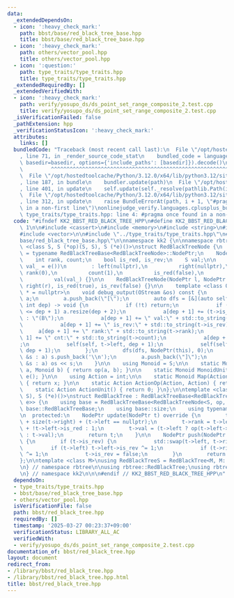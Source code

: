 ```yaml
---
data:
  _extendedDependsOn:
  - icon: ':heavy_check_mark:'
    path: bbst/base/red_black_tree_base.hpp
    title: bbst/base/red_black_tree_base.hpp
  - icon: ':heavy_check_mark:'
    path: others/vector_pool.hpp
    title: others/vector_pool.hpp
  - icon: ':question:'
    path: type_traits/type_traits.hpp
    title: type_traits/type_traits.hpp
  _extendedRequiredBy: []
  _extendedVerifiedWith:
  - icon: ':heavy_check_mark:'
    path: verify/yosupo_ds/ds_point_set_range_composite_2.test.cpp
    title: verify/yosupo_ds/ds_point_set_range_composite_2.test.cpp
  _isVerificationFailed: false
  _pathExtension: hpp
  _verificationStatusIcon: ':heavy_check_mark:'
  attributes:
    links: []
  bundledCode: "Traceback (most recent call last):\n  File \"/opt/hostedtoolcache/Python/3.12.0/x64/lib/python3.12/site-packages/onlinejudge_verify/documentation/build.py\"\
    , line 71, in _render_source_code_stat\n    bundled_code = language.bundle(stat.path,\
    \ basedir=basedir, options={'include_paths': [basedir]}).decode()\n          \
    \         ^^^^^^^^^^^^^^^^^^^^^^^^^^^^^^^^^^^^^^^^^^^^^^^^^^^^^^^^^^^^^^^^^^^^^^^^^^^^^^^^^\n\
    \  File \"/opt/hostedtoolcache/Python/3.12.0/x64/lib/python3.12/site-packages/onlinejudge_verify/languages/cplusplus.py\"\
    , line 187, in bundle\n    bundler.update(path)\n  File \"/opt/hostedtoolcache/Python/3.12.0/x64/lib/python3.12/site-packages/onlinejudge_verify/languages/cplusplus_bundle.py\"\
    , line 401, in update\n    self.update(self._resolve(pathlib.Path(included), included_from=path))\n\
    \  File \"/opt/hostedtoolcache/Python/3.12.0/x64/lib/python3.12/site-packages/onlinejudge_verify/languages/cplusplus_bundle.py\"\
    , line 312, in update\n    raise BundleErrorAt(path, i + 1, \"#pragma once found\
    \ in a non-first line\")\nonlinejudge_verify.languages.cplusplus_bundle.BundleErrorAt:\
    \ type_traits/type_traits.hpp: line 4: #pragma once found in a non-first line\n"
  code: "#ifndef KK2_BBST_RED_BLACK_TREE_HPP\n#define KK2_BBST_RED_BLACK_TREE_HPP\
    \ 1\n\n#include <cassert>\n#include <memory>\n#include <string>\n#include <utility>\n\
    #include <vector>\n\n#include \"../type_traits/type_traits.hpp\"\n#include \"\
    base/red_black_tree_base.hpp\"\n\nnamespace kk2 {\n\nnamespace rbtree {\n\ntemplate\
    \ <class S, S (*op)(S, S), S (*e)()>\nstruct RedBlackTreeNode {\n    using NodePtr\
    \ = typename RedBlackTreeBase<RedBlackTreeNode>::NodePtr;\n    NodePtr left, right;\n\
    \    int rank, count;\n    bool is_red, is_rev;\n    S val;\n\n    RedBlackTreeNode(S\
    \ val_ = e())\n        : left(nullptr),\n          right(nullptr),\n         \
    \ rank(0),\n          count(1),\n          is_red(false),\n          is_rev(false),\n\
    \          val(val_) {}\n\n    RedBlackTreeNode(NodePtr l, NodePtr r) : left(l),\
    \ right(r), is_red(true), is_rev(false) {}\n\n    template <class OStream, is_ostream_t<OStream>\
    \ * = nullptr>\n    void debug_output(OStream &os) const {\n        std::vector<std::string>\
    \ a;\n        a.push_back(\"[\");\n        auto dfs = [&](auto self, NodePtr t,\
    \ int dep) -> void {\n            if (!t) return;\n            if ((int)a.size()\
    \ <= dep + 1) a.resize(dep + 2);\n            a[dep + 1] += (t->is_red ? \"(R\"\
    \ : \"(B\");\n            a[dep + 1] += \" val:\" + std::to_string(t->val);\n\
    \            a[dep + 1] += \" is_rev:\" + std::to_string(t->is_rev);\n       \
    \     a[dep + 1] += \" rank:\" + std::to_string(t->rank);\n            a[dep +\
    \ 1] += \" cnt:\" + std::to_string(t->count);\n            a[dep + 1] += \") \"\
    ;\n            self(self, t->left, dep + 1);\n            self(self, t->right,\
    \ dep + 1);\n        };\n        dfs(dfs, NodePtr(this), 0);\n        for (auto\
    \ &s : a) s.push_back('\\n');\n        a.push_back(\"]\");\n        for (auto\
    \ &s : a) os << s;\n    }\n\n    using Monoid = S;\n\n    static Monoid MonoidOp(Monoid\
    \ a, Monoid b) { return op(a, b); }\n\n    static Monoid MonoidUnit() { return\
    \ e(); }\n\n    using Action = int;\n\n    static Monoid Map(Action, Monoid x)\
    \ { return x; }\n\n    static Action ActionOp(Action, Action) { return 0; }\n\n\
    \    static Action ActionUnit() { return 0; }\n};\n\ntemplate <class S, S (*op)(S,\
    \ S), S (*e)()>\nstruct RedBlackTree : RedBlackTreeBase<RedBlackTreeNode<S, op,\
    \ e>> {\n    using base = RedBlackTreeBase<RedBlackTreeNode<S, op, e>>;\n    using\
    \ base::RedBlackTreeBase;\n    using base::size;\n    using typename base::NodePtr;\n\
    \n  protected:\n    NodePtr update(NodePtr t) override {\n        t->count = size(t->left)\
    \ + size(t->right) + (t->left == nullptr);\n        t->rank = t->left ? t->left->rank\
    \ + !t->left->is_red : 1;\n        t->val = (t->left ? op(t->left->val, t->right->val)\
    \ : t->val);\n        return t;\n    }\n\n    NodePtr push(NodePtr t) override\
    \ {\n        if (t->is_rev) {\n            std::swap(t->left, t->right);\n   \
    \         if (t->left) t->left->is_rev ^= 1;\n            if (t->right) t->right->is_rev\
    \ ^= 1;\n            t->is_rev = false;\n        }\n        return t;\n    }\n\
    };\n\ntemplate <class M>\nusing RedBlackTreeS = RedBlackTree<M, M::op, M::unit>;\n\
    \n} // namespace rbtree\n\nusing rbtree::RedBlackTree;\nusing rbtree::RedBlackTreeS;\n\
    \n} // namespace kk2\n\n\n#endif // KK2_BBST_RED_BLACK_TREE_HPP\n"
  dependsOn:
  - type_traits/type_traits.hpp
  - bbst/base/red_black_tree_base.hpp
  - others/vector_pool.hpp
  isVerificationFile: false
  path: bbst/red_black_tree.hpp
  requiredBy: []
  timestamp: '2025-03-27 00:23:37+09:00'
  verificationStatus: LIBRARY_ALL_AC
  verifiedWith:
  - verify/yosupo_ds/ds_point_set_range_composite_2.test.cpp
documentation_of: bbst/red_black_tree.hpp
layout: document
redirect_from:
- /library/bbst/red_black_tree.hpp
- /library/bbst/red_black_tree.hpp.html
title: bbst/red_black_tree.hpp
---
```

